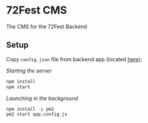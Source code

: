 # 72Fest CMS

The CMS for the 72Fest Backend

## Setup

Copy `config.json` file from backend app (located [here](https://github.com/72Fest/72FestWebApp/blob/master/server/config.example.json));

*Starting the server*

```bash
npm install
npm start
```

*Launching in the background*

```bash
npm install -g pm2
pm2 start app.config.js
```